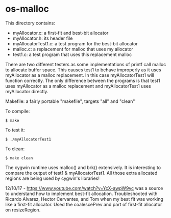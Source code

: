 # os-malloc
This directory contains:

 * myAllocator.c: a first-fit and best-bit allocator
 * myAllocator.h: its header file
 * myAllocatorTest1.c: a test program for the best-bit allocator 
 * malloc.c: a replacement for malloc that uses my allocator
 * test1.c: a test program that uses this replacement malloc

There are two different testers as some implementations of printf
call malloc to allocate buffer space. This causes test1 to behave
improperly as it uses myAllocator as a malloc replacement. In this
case myAllocatorTest1 will function correctly. The only difference
between the programs is that test1 uses myAllocator as a malloc
replacement and myAllocatorTest1 uses myAllocator directly.

Makefile: a fairly portable "makefile", targets "all" and "clean"

To compile: 
~~~
$ make 
~~~

To test it:
~~~
$ ./myAllocatorTest1
~~~

To clean:
~~~
$ make clean
~~~

The cygwin runtime uses malloc() and brk() extensively.  It is
interesting to compare the output of test1 & myAllocatorTest1.  All
those extra allocated regions are being used by cygwin's libraries!

12/10/17 - https://www.youtube.com/watch?v=YcX-awpW9yc was a source to understand how to implement best-fit allocation. Troubleshooted with Ricardo Alvarez, Hector Cervantes, and Tom when my best fit was working like a first-fit allocator. Used the coalescePrev and part of first-fit allocator on resizeRegion.

